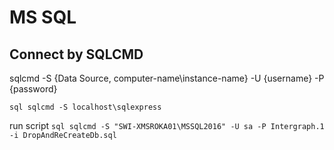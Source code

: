 # MS SQL


## Connect by SQLCMD

sqlcmd -S {Data Source, computer-name\instance-name} -U {username} -P {password}

```sql sqlcmd -S localhost\sqlexpress ```

run script
```sql sqlcmd -S "SWI-XMSROKA01\MSSQL2016" -U sa -P Intergraph.1 -i DropAndReCreateDb.sql ```